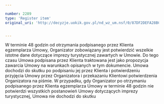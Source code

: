 ```yaml
---

number: 2289
type: 'Register item'
original_uri: 'http://decyzje.uokik.gov.pl/nd_wz_um.nsf/0/87DF2DEFA28BCD05C12578880037C479?OpenDocument'


---
```


W terminie 48 godzin od otrzymania podpisanego przez Klienta egzemplarza Umowy, Organizator zobowiązany jest potwierdzić wszelkie istotne dane dotyczące imprezy turystycznej zawartych w Umowie. Do tego czasu Umowa podpisana przez Klienta traktowana jest jako propozycja zawarcia Umowy na warunkach opisanych w tym dokumencie. Umowa dochodzi do skutku po podpisaniu jej przez Klienta i potwierdzeniu przyjęcia Umowy przez Organizatora i przekazaniu Klientowi potwierdzenia Organizatora na piśmie. W przypadku, gdy Organizator po otrzymaniu podpisanego przez Klienta egzemplarza Umowy w terminie 48 godzin nie potwierdzi wszystkich postanowień Umowy dotyczących imprezy turystycznej, Umowa nie dochodzi do skutku
